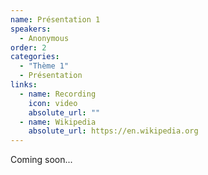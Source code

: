 ```yaml
---
name: Présentation 1
speakers:
  - Anonymous
order: 2
categories:
  - "Thème 1"
  - Présentation
links:
  - name: Recording
    icon: video
    absolute_url: ""
  - name: Wikipedia
    absolute_url: https://en.wikipedia.org
---
```


Coming soon...
